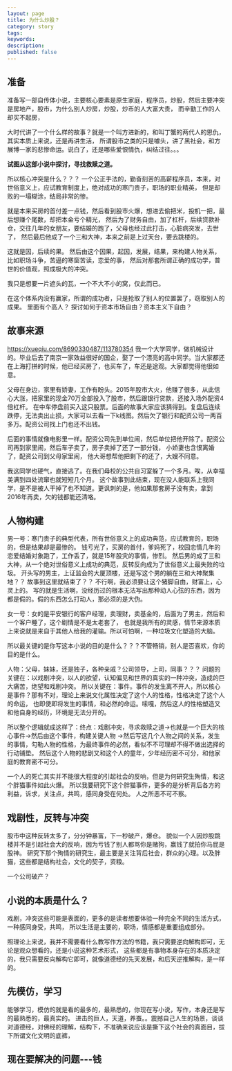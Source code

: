 ```yaml
---
layout: page
title: 为什么炒股？
category: story
tags:
keywords:
description:
published: false
---
```


## 准备
准备写一部自传体小说，主要核心要素是原生家庭，程序员，炒股，然后主要冲突是房地产，股市，为什么别人炒房，炒股，炒币的人大富大贵，
而辛勤工作的人却买不起房，

大时代讲了一个什么样的故事？就是一个叫方进新的，和叫丁蟹的两代人的恩仇，其实本质上来说，还是再讲生活，
所谓股市之类的只是噱头，讲了黑社会，和方展博一家的悲惨命运。说白了，还是哪些爱恨情仇，纠结过往。。。

**试图从这部小说中探讨，寻找救赎之道。**

所以核心冲突是什么？？？
一个公正手法的，勤奋刻苦的高薪程序员，本来，对世俗意义上，应试教育制度上，绝对成功的寒门贵子，职场的职业精英，
但是却败的一塌糊涂，结局非常的惨。

就是本来买房的首付差一点钱，然后看到股市火爆，想进去偷把米，投机一把，最后想赚个尾数，却把本金亏个精光，
然后为了财务自由，加了杠杆，后续贷款补仓，交往几年的女朋友，要结婚的跑了，父母也经过此打击，心脏病突发，去世了，
然后最后他成了一个三和大神，本来之前是上过天台，要去跳楼的。

这就是因，后续的果。
然后由这个因果，起因，发展，结果，来构建人物关系，比如职场斗争，苦逼的寒窗苦读，恋爱的事，
然后对那套所谓正确的成功学，普世的价值观，照成极大的冲突。

我只是想要一片遮头的瓦，一个不大不小的窝，仅此而已。

在这个体系内没有赢家，所谓的成功者，只是抢取了别人的位置罢了，窃取别人的成果。
里面有个高人？
探讨如何于资本市场自由？资本主义下自由？
## 故事来源
https://xueqiu.com/8690330487/113780354
我一个大学同学，做机械设计的。毕业后去了南京一家效益很好的国企，娶了一个漂亮的高中同学。当大家都还在上海打拼的时候，他已经买房了，也买车了，车还是途观。大家都觉得他很如意。

父母在身边，家里有娇妻，工作有盼头。2015年股市大火，他赚了很多，从此信心大涨，把家里的现金70万全部投入了股市，然后跟银行贷款，还接入场外配资4倍杠杆。
在中车停盘前买入这只股票。后面的故事大家应该猜得到。复盘后连续跌停，无法卖出止损，大家可以去看一下k线图。然后欠了银行和配资公司一两百多万。配资公司找上门也还不出钱。

后面的事情就像电影里一样。配资公司先到单位闹，然后单位把他开除了。配资公司再到家里闹，然后车子卖了，房子卖掉了还了一部分钱，
小娇妻也含恨离婚了，配资公司到父母家里闹， 他大哥想帮他把剩下的还了，大嫂不同意。

我这同学也硬气，直接逃了。在我们母校的公共自习室躲了一个多月。唉，从幸福美满到四处流窜也就短短几个月。
这个故事到此结束，现在没人能联系上我同学，是不是被人干掉了也不知道。更讽刺的是，他如果那套房子没有卖，拿到2016年再卖，欠的钱都能还清咯。
## 人物构建
男一号：寒门贵子的典型代表，所有世俗意义上的成功典范，应试教育的，职场的，但是结果却是最惨的。
钱亏光了，买房的首付，爹妈死了，校园恋情几年的恋爱结婚对象跑了，工作丢了，就是15年股灾的事情，惨烈。
然后男的成了三和大神，从一个绝对世俗意义上成功的典范，反转反向成为了世俗意义上最失败的垃圾。
开头写的男主，上证监会的大厦顶楼，还是写这个男的躺在三和大神聚集地？？
故事到这里就结束了？？
不行啊，我必须要让这个猪脚自由，财富上，心灵上的。
写的就是生活啊，没经历过的根本无法写出那种动人心弦的东西，因为都是假的。假的东西怎么打动人，那必须的是大伪。


女一号：女的是平安银行的客户经理，卖理财，卖基金的，后面为了男主，然后和一个客户睡了，这个剧情是不是太老套了，
也就是我所有的灵感，情节来源本质上来说就是来自于其他人给我的灌输。所以可怕啊，一种垃圾文化塑造的大脑。

所以最关键的是你写这本小说的目的是什么？？？不管畅销，别人是否喜欢，你的目的是什么。

人物：父母，妹妹，还是独子，各种亲戚？公司领导，上司，同事？？？
问题的关键在：以戏剧冲突，以人的欲望，认知偏见和世界的真实的一种冲突，造成的巨大痛苦，绝望和戏剧冲突。
所以关键在：事件。事件的发生离不开人，所以核心是事件？那有不对，理论上来说文化属性决定了这个人的性格，性格决定了这个人的命运，
也即使即将发生的事情，和必然的命运。嗦嘎，然后这人的性格塑造又和他自身的经历，环境是无法分开的。

所以整个逻辑就成这样了：终点：戏剧冲突，寻求救赎之道->也就是一个巨大的核心事件->然后由这个事件，构建关键人物
->然后写这几个人物之间的关系，发生的事情，勾勒人物的性格，为最终事件的必然，看似不不可理却不得不做出选择的行动铺垫。
然后这个人物的悲剧又和这个人的童年，少年经历密不可分，和他家庭的教育密不可分。

一个人的死亡其实并不能很大程度的引起社会的反响，但是为何研究生殉情，和这个胖猫事件如此火爆。
所以我要研究下这个胖猫事件，更多的是分析背后各方的利益，诉求，关注点，共鸣，感同身受在何处。
人之所恶不可不察。


## 戏剧性，反转与冲突
股市中这种反转太多了，分分钟暴富，下一秒破产，爆仓。
貌似一个人因炒股跳楼并不是引起社会大的反响，因为亏钱了别人都骂你是赌狗，赢钱了就拍你马屁是股神。
研究下那个殉情的研究生，最主要是关注背后社会，群众的心理。以及胖猫，这些都是结构社会，文化的契子，资粮。

一个公司破产？

## 小说的本质是什么？
戏剧，冲突这些可能是表面的，更多的是读者想要体验一种完全不同的生活方式，一种感同身受，共鸣，
所以生活是主要的，职场，情感都是重要组成部分。

照理论上来说，我并不需要看什么教写作方法的书籍，我只需要逆向解构即可，无论是观众想看的，还是小说这种艺术形式，
这些都是有事物本身存在的本质决定的，我只需要反向解构它即可，就像道德经的先天发展，和后天逆推解构，是一样的。

## 先模仿，学习
能够学习，模仿的就是看的最多的，最熟悉的，你现在写小说，写作，本身还是写的最熟悉的，最真实的。
进击的巨人，天道，养蚕。。震撼自己人生的场景，谈谈对道德经，对佛经的理解，结构下，不准确来说应该是撕下这个社会的真面目，拔下所谓文化文明的底裤，

## 现在要解决的问题---钱

























